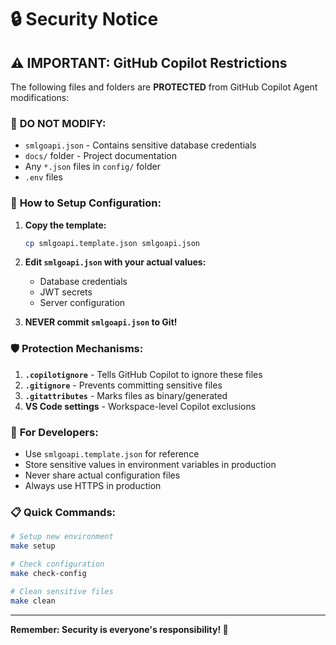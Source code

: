 # 🔒 Security Notice

## ⚠️ IMPORTANT: GitHub Copilot Restrictions

The following files and folders are **PROTECTED** from GitHub Copilot Agent modifications:

### 🚫 **DO NOT MODIFY:**
- `smlgoapi.json` - Contains sensitive database credentials
- `docs/` folder - Project documentation 
- Any `*.json` files in `config/` folder
- `.env` files

### 🔧 **How to Setup Configuration:**

1. **Copy the template:**
   ```bash
   cp smlgoapi.template.json smlgoapi.json
   ```

2. **Edit `smlgoapi.json` with your actual values:**
   - Database credentials
   - JWT secrets
   - Server configuration

3. **NEVER commit `smlgoapi.json` to Git!**

### 🛡️ **Protection Mechanisms:**

1. **`.copilotignore`** - Tells GitHub Copilot to ignore these files
2. **`.gitignore`** - Prevents committing sensitive files
3. **`.gitattributes`** - Marks files as binary/generated
4. **VS Code settings** - Workspace-level Copilot exclusions

### 🎯 **For Developers:**

- Use `smlgoapi.template.json` for reference
- Store sensitive values in environment variables in production
- Never share actual configuration files
- Always use HTTPS in production

### 📋 **Quick Commands:**

```bash
# Setup new environment
make setup

# Check configuration
make check-config

# Clean sensitive files
make clean
```

---
**Remember: Security is everyone's responsibility! 🔐**
